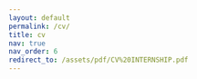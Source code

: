 ```yaml
---
layout: default
permalink: /cv/
title: cv
nav: true
nav_order: 6
redirect_to: /assets/pdf/CV%20INTERNSHIP.pdf
---
```

